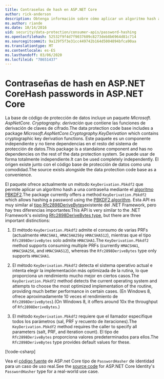 ```yaml
---
title: Contraseñas de hash en ASP.NET Core
author: rick-anderson
description: Obtenga información sobre cómo aplicar un algoritmo hash a las contraseñas mediante las API de protección de datos de ASP.NET Core.
ms.author: riande
ms.date: 10/14/2016
uid: security/data-protection/consumer-apis/password-hashing
ms.openlocfilehash: 52532f9f4d7f9037609c8273deb8b6964d81c714
ms.sourcegitcommit: 9a129f5f3e31cc449742b164d5004894bfca90aa
ms.translationtype: MT
ms.contentlocale: es-ES
ms.lasthandoff: 03/06/2020
ms.locfileid: "78651437"
---
```

# <a name="hash-passwords-in-aspnet-core"></a><span data-ttu-id="2a725-103">Contraseñas de hash en ASP.NET Core</span><span class="sxs-lookup"><span data-stu-id="2a725-103">Hash passwords in ASP.NET Core</span></span>

<span data-ttu-id="2a725-104">La base de código de protección de datos incluye un paquete *Microsoft. AspNetCore. Cryptography. derivación* que contiene las funciones de derivación de claves de cifrado.</span><span class="sxs-lookup"><span data-stu-id="2a725-104">The data protection code base includes a package *Microsoft.AspNetCore.Cryptography.KeyDerivation* which contains cryptographic key derivation functions.</span></span> <span data-ttu-id="2a725-105">Este paquete es un componente independiente y no tiene dependencias en el resto del sistema de protección de datos.</span><span class="sxs-lookup"><span data-stu-id="2a725-105">This package is a standalone component and has no dependencies on the rest of the data protection system.</span></span> <span data-ttu-id="2a725-106">Se puede usar de forma totalmente independiente.</span><span class="sxs-lookup"><span data-stu-id="2a725-106">It can be used completely independently.</span></span> <span data-ttu-id="2a725-107">El origen existe junto con el código base de protección de datos como una comodidad.</span><span class="sxs-lookup"><span data-stu-id="2a725-107">The source exists alongside the data protection code base as a convenience.</span></span>

<span data-ttu-id="2a725-108">El paquete ofrece actualmente un método `KeyDerivation.Pbkdf2` que permite aplicar un algoritmo hash a una contraseña mediante el [algoritmo PBKDF2](https://tools.ietf.org/html/rfc2898#section-5.2).</span><span class="sxs-lookup"><span data-stu-id="2a725-108">The package currently offers a method `KeyDerivation.Pbkdf2` which allows hashing a password using the [PBKDF2 algorithm](https://tools.ietf.org/html/rfc2898#section-5.2).</span></span> <span data-ttu-id="2a725-109">Esta API es muy similar al [tipo Rfc2898DeriveBytes](/dotnet/api/system.security.cryptography.rfc2898derivebytes)existente del .NET Framework, pero hay tres diferencias importantes:</span><span class="sxs-lookup"><span data-stu-id="2a725-109">This API is very similar to the .NET Framework's existing [Rfc2898DeriveBytes type](/dotnet/api/system.security.cryptography.rfc2898derivebytes), but there are three important distinctions:</span></span>

1. <span data-ttu-id="2a725-110">El método `KeyDerivation.Pbkdf2` admite el consumo de varias PRFs (actualmente `HMACSHA1`, `HMACSHA256`y `HMACSHA512`), mientras que el tipo `Rfc2898DeriveBytes` solo admite `HMACSHA1`.</span><span class="sxs-lookup"><span data-stu-id="2a725-110">The `KeyDerivation.Pbkdf2` method supports consuming multiple PRFs (currently `HMACSHA1`, `HMACSHA256`, and `HMACSHA512`), whereas the `Rfc2898DeriveBytes` type only supports `HMACSHA1`.</span></span>

2. <span data-ttu-id="2a725-111">El método `KeyDerivation.Pbkdf2` detecta el sistema operativo actual e intenta elegir la implementación más optimizada de la rutina, lo que proporciona un rendimiento mucho mejor en ciertos casos.</span><span class="sxs-lookup"><span data-stu-id="2a725-111">The `KeyDerivation.Pbkdf2` method detects the current operating system and attempts to choose the most optimized implementation of the routine, providing much better performance in certain cases.</span></span> <span data-ttu-id="2a725-112">(En Windows 8, ofrece aproximadamente 10 veces el rendimiento de `Rfc2898DeriveBytes`).</span><span class="sxs-lookup"><span data-stu-id="2a725-112">(On Windows 8, it offers around 10x the throughput of `Rfc2898DeriveBytes`.)</span></span>

3. <span data-ttu-id="2a725-113">El método `KeyDerivation.Pbkdf2` requiere que el llamador especifique todos los parámetros (sal, PRF y recuento de iteraciones).</span><span class="sxs-lookup"><span data-stu-id="2a725-113">The `KeyDerivation.Pbkdf2` method requires the caller to specify all parameters (salt, PRF, and iteration count).</span></span> <span data-ttu-id="2a725-114">El tipo de `Rfc2898DeriveBytes` proporciona valores predeterminados para ellos.</span><span class="sxs-lookup"><span data-stu-id="2a725-114">The `Rfc2898DeriveBytes` type provides default values for these.</span></span>

[!code-csharp[](password-hashing/samples/passwordhasher.cs)]

<span data-ttu-id="2a725-115">Vea el [código fuente](https://github.com/dotnet/AspNetCore/blob/master/src/Identity/Extensions.Core/src/PasswordHasher.cs) de ASP.net Core tipo de `PasswordHasher` de identidad para un caso de uso real.</span><span class="sxs-lookup"><span data-stu-id="2a725-115">See the [source code](https://github.com/dotnet/AspNetCore/blob/master/src/Identity/Extensions.Core/src/PasswordHasher.cs) for ASP.NET Core Identity's `PasswordHasher` type for a real-world use case.</span></span>
